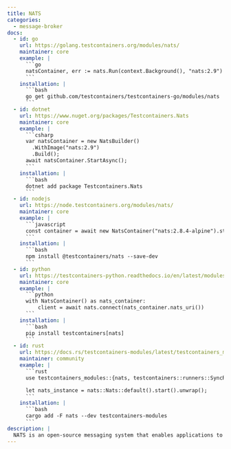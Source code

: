 ```yaml
---
title: NATS
categories:
  - message-broker
docs:
  - id: go
    url: https://golang.testcontainers.org/modules/nats/
    maintainer: core
    example: |
      ```go
      natsContainer, err := nats.Run(context.Background(), "nats:2.9")
      ```
    installation: |
      ```bash
      go get github.com/testcontainers/testcontainers-go/modules/nats
      ```
  - id: dotnet
    url: https://www.nuget.org/packages/Testcontainers.Nats
    maintainer: core
    example: |
      ```csharp
      var natsContainer = new NatsBuilder()
        .WithImage("nats:2.9")
        .Build();
      await natsContainer.StartAsync();
      ```
    installation: |
      ```bash
      dotnet add package Testcontainers.Nats
      ```
  - id: nodejs
    url: https://node.testcontainers.org/modules/nats/
    maintainer: core
    example: |
      ```javascript
      const container = await new NatsContainer("nats:2.8.4-alpine").start();
      ```
    installation: |
      ```bash
      npm install @testcontainers/nats --save-dev
      ```
  - id: python
    url: https://testcontainers-python.readthedocs.io/en/latest/modules/nats/README.html
    maintainer: core
    example: |
      ```python
      with NatsContainer() as nats_container:
          client = await nats.connect(nats_container.nats_uri())
      ```
    installation: |
      ```bash
      pip install testcontainers[nats]
      ```
  - id: rust
    url: https://docs.rs/testcontainers-modules/latest/testcontainers_modules/nats/struct.Nats.html
    maintainer: community
    example: |
      ```rust
      use testcontainers_modules::{nats, testcontainers::runners::SyncRunner};

      let nats_instance = nats::Nats::default().start().unwrap();
      ```
    installation: |
      ```bash
      cargo add -F nats --dev testcontainers-modules
      ```
description: |
  NATS is an open-source messaging system that enables applications to securely communicate across any combination of cloud vendors, on-premise, edge, web and mobile, and devices.
---
```

